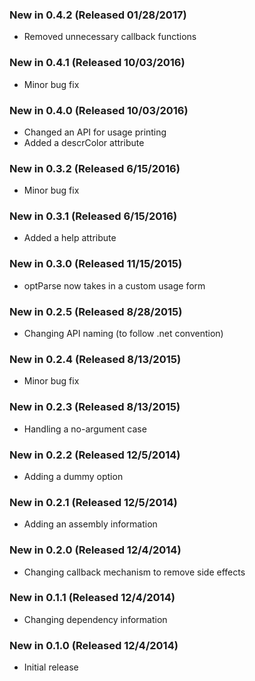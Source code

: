 ### New in 0.4.2 (Released 01/28/2017)
* Removed unnecessary callback functions

### New in 0.4.1 (Released 10/03/2016)
* Minor bug fix

### New in 0.4.0 (Released 10/03/2016)
* Changed an API for usage printing
* Added a descrColor attribute

### New in 0.3.2 (Released 6/15/2016)
* Minor bug fix

### New in 0.3.1 (Released 6/15/2016)
* Added a help attribute

### New in 0.3.0 (Released 11/15/2015)
* optParse now takes in a custom usage form

### New in 0.2.5 (Released 8/28/2015)
* Changing API naming (to follow .net convention)

### New in 0.2.4 (Released 8/13/2015)
* Minor bug fix

### New in 0.2.3 (Released 8/13/2015)
* Handling a no-argument case

### New in 0.2.2 (Released 12/5/2014)
* Adding a dummy option

### New in 0.2.1 (Released 12/5/2014)
* Adding an assembly information

### New in 0.2.0 (Released 12/4/2014)
* Changing callback mechanism to remove side effects

### New in 0.1.1 (Released 12/4/2014)
* Changing dependency information

### New in 0.1.0 (Released 12/4/2014)
* Initial release
